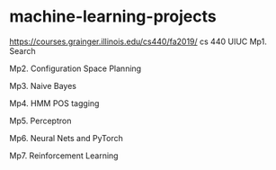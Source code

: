 # machine-learning-projects
https://courses.grainger.illinois.edu/cs440/fa2019/
cs 440 UIUC
Mp1.    Search

Mp2.    Configuration Space Planning

Mp3.    Naive Bayes

Mp4.    HMM POS tagging

Mp5.    Perceptron

Mp6.    Neural Nets and PyTorch

Mp7.    Reinforcement Learning

